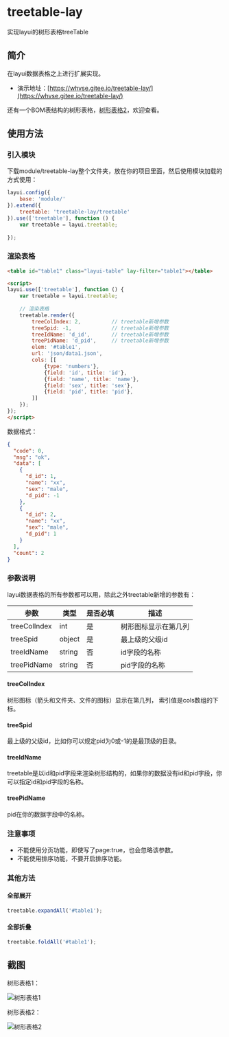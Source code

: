 # treetable-lay
实现layui的树形表格treeTable

## 简介
在layui数据表格之上进行扩展实现。

- 演示地址：[https://whvse.gitee.io/treetable-lay/](https://whvse.gitee.io/treetable-lay/)


还有一个BOM表结构的树形表格，[树形表格2](https://gitee.com/whvse/treetable)，欢迎查看。

## 使用方法

### 引入模块
下载module/treetable-lay整个文件夹，放在你的项目里面，然后使用模块加载的方式使用：
```javascript
layui.config({
    base: 'module/'
}).extend({
    treetable: 'treetable-lay/treetable'
}).use(['treetable'], function () {
    var treetable = layui.treetable;
    
});
```

### 渲染表格
```html
<table id="table1" class="layui-table" lay-filter="table1"></table>

<script>
layui.use(['treetable'], function () {
    var treetable = layui.treetable;
    
    // 渲染表格
    treetable.render({
        treeColIndex: 2,          // treetable新增参数
        treeSpid: -1,             // treetable新增参数
        treeIdName: 'd_id',       // treetable新增参数
        treePidName: 'd_pid',     // treetable新增参数
        elem: '#table1',
        url: 'json/data1.json',
        cols: [[
            {type: 'numbers'},
            {field: 'id', title: 'id'},
            {field: 'name', title: 'name'},
            {field: 'sex', title: 'sex'},
            {field: 'pid', title: 'pid'},
        ]]
    });
});
</script>

```
数据格式：
```json
{
  "code": 0,
  "msg": "ok",
  "data": [
    {
      "d_id": 1,
      "name": "xx",
      "sex": "male",
      "d_pid": -1
    },
    {
      "d_id": 2,
      "name": "xx",
      "sex": "male",
      "d_pid": 1
    }
  ],
  "count": 2
}
```

### 参数说明
layui数据表格的所有参数都可以用，除此之外treetable新增的参数有：

 参数 | 类型 | 是否必填 | 描述 |
 --- | --- | --- | ---
 treeColIndex | int | 是 | 树形图标显示在第几列
 treeSpid | object | 是 | 最上级的父级id
 treeIdName | string | 否 | id字段的名称
 treePidName | string | 否 | pid字段的名称
 
#### treeColIndex
树形图标（箭头和文件夹、文件的图标）显示在第几列， 索引值是cols数组的下标。

#### treeSpid

最上级的父级id，比如你可以规定pid为0或-1的是最顶级的目录。
 
#### treeIdName
treetable是以id和pid字段来渲染树形结构的，如果你的数据没有id和pid字段，你可以指定id和pid字段的名称。

#### treePidName
pid在你的数据字段中的名称。


### 注意事项
- 不能使用分页功能，即使写了page:true，也会忽略该参数。
- 不能使用排序功能，不要开启排序功能。

### 其他方法

#### 全部展开
```javascript
treetable.expandAll('#table1');
```
 
 #### 全部折叠
 ```javascript
treetable.foldAll('#table1');
```

## 截图

树形表格1：

![树形表格1](https://ws1.sinaimg.cn/large/006a7GCKly1ftisynlfq0j30ng0g3t9b.jpg)

树形表格2：

![树形表格2](https://ws1.sinaimg.cn/large/006a7GCKgy1ftgdebdnsmj30ux0qktbc.jpg)
